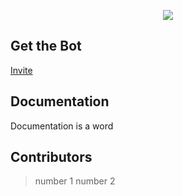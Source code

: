 <div align="center">
        <p> <img src="https://i.imgur.com/RpJnXH8.png"/> </p>
</div> 

## Get the Bot
[Invite](oauth)

## Documentation
Documentation is a word

## Contributors
> number 1
> number 2
